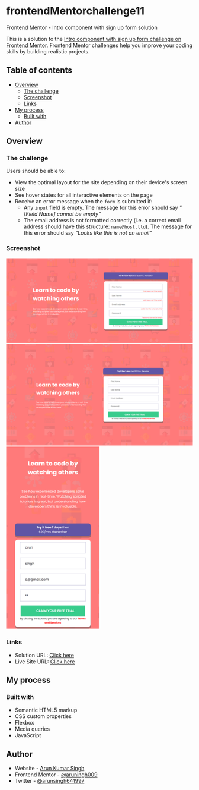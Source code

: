# frontendMentorchallenge11
Frontend Mentor - Intro component with sign up form solution

This is a solution to the [Intro component with sign up form challenge on Frontend Mentor](https://www.frontendmentor.io/challenges/intro-component-with-signup-form-5cf91bd49edda32581d28fd1). Frontend Mentor challenges help you improve your coding skills by building realistic projects. 

## Table of contents

- [Overview](#overview)
  - [The challenge](#the-challenge)
  - [Screenshot](#screenshot)
  - [Links](#links)
- [My process](#my-process)
  - [Built with](#built-with)
- [Author](#author)


## Overview

### The challenge

Users should be able to:

- View the optimal layout for the site depending on their device's screen size
- See hover states for all interactive elements on the page
- Receive an error message when the `form` is submitted if:
  - Any `input` field is empty. The message for this error should say *"[Field Name] cannot be empty"*
  - The email address is not formatted correctly (i.e. a correct email address should have this structure: `name@host.tld`). The message for this error should say *"Looks like this is not an email"*

### Screenshot

![](./output/a.png)
![](./output/d.png)
<img src="./output/m.png" width="50%">


### Links

- Solution URL: [Click here](https://github.com/arunsingh009/frontendMentorchallenge11)
- Live Site URL: [Click here](https://arunsingh009.github.io/frontendMentorchallenge11/)

## My process

### Built with

- Semantic HTML5 markup
- CSS custom properties
- Flexbox
- Media queries
- JavaScript


## Author

- Website - [Arun Kumar Singh](https://arunkumarsinghportfolio.netlify.app/)
- Frontend Mentor - [@aruningh009](https://www.frontendmentor.io/profile/arunsingh009)
- Twitter - [@arunsingh641997](https://www.twitter.com/arunsingh641997)
